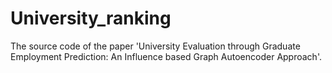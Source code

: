 # University_ranking
The source code of the paper 'University Evaluation through Graduate Employment Prediction: An Influence based Graph Autoencoder Approach'.
